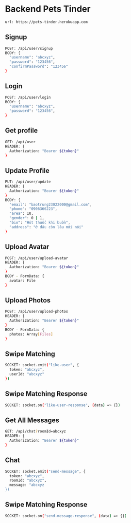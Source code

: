 # Backend Pets Tinder
```bash
url: https://pets-tinder.herokuapp.com
```
## Signup
```bash
POST: /api/user/signup
BODY: {
  "username": "abcxyz",
  "password": "123456",
  "confirmPassword": "123456"
}
```
## Login
```bash
POST: /api/user/login
BODY: {
  "username": "abcxyz",
  "password": "123456",
}
```
## Get profile
```bash
GET: /api/user
HEADER: {
  Authorization: "Bearer ${token}"
}
```
## Update Profile
```bash
PUT: /api/user/update
HEADER: {
  Authorization: "Bearer ${token}"
}
BODY: {
  "email": "baotrung23022000@gmail.com",
  "phone": "0906366223",
  "area": 10,
  "gender": 0 | 1,
  "bio": "Hút thuốc khi buồn",
  "address": "ở đâu còn lâu mới nói"
}
```
## Upload Avatar
```bash
POST: /api/user/upload-avatar
HEADER: {
  Authorization: "Bearer ${token}"
}
BODY - FormData: {
  avatar: File
}
```

## Upload Photos
```bash
POST: /api/user/upload-photos
HEADER: {
  Authorization: "Bearer ${token}"
}
BODY - FormData: {
  photos: Array[Files]
}
```

## Swipe Matching
```bash
SOCKET: socket.emit("like-user", {
  token: "abcxyz",
  userId: "abcxyz"
})
```

## Swipe Matching Response
```bash
SOCKET: socket.on("like-user-response", (data) => {})
```

## Get All Messages
```bash
GET: /api/chat?roomId=abcxyz
HEADER: {
  Authorization: "Bearer ${token}"
}
```

## Chat
```bash
SOCKET: socket.emit("send-message", {
  token: "abcxyz",
  roomId: "abcxyz",
  message: "abcxyz
})
```

## Swipe Matching Response
```bash
SOCKET: socket.on("send-message-response", (data) => {})
```
